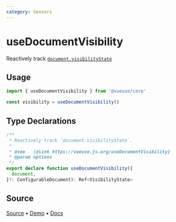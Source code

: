 ```yaml
---
category: Sensors
---
```


# useDocumentVisibility

Reactively track [`document.visibilityState`](https://developer.mozilla.org/en-US/docs/Web/API/Document/visibilityState)

## Usage

```js
import { useDocumentVisibility } from '@vueuse/core'

const visibility = useDocumentVisibility()
```


<!--FOOTER_STARTS-->
## Type Declarations

```typescript
/**
 * Reactively track `document.visibilityState`.
 *
 * @see   {@link https://vueuse.js.org/useDocumentVisibility}
 * @param options
 */
export declare function useDocumentVisibility({
  document,
}?: ConfigurableDocument): Ref<VisibilityState>
```

## Source

[Source](https://github.com/vueuse/vueuse/blob/master/packages/core/useDocumentVisibility/index.ts) • [Demo](https://github.com/vueuse/vueuse/blob/master/packages/core/useDocumentVisibility/demo.vue) • [Docs](https://github.com/vueuse/vueuse/blob/master/packages/core/useDocumentVisibility/index.md)


<!--FOOTER_ENDS-->